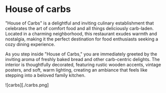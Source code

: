 # House of carbs
"House of Carbs" is a delightful and inviting culinary establishment that celebrates the art of comfort food and all things deliciously carb-laden. Located in a charming neighborhood, this restaurant exudes warmth and nostalgia, making it the perfect destination for food enthusiasts seeking a cozy dining experience.

As you step inside "House of Carbs," you are immediately greeted by the inviting aroma of freshly baked bread and other carb-centric delights. The interior is thoughtfully decorated, featuring rustic wooden accents, vintage posters, and soft, warm lighting, creating an ambiance that feels like stepping into a beloved family kitchen.

![carbs][./carbs.png]